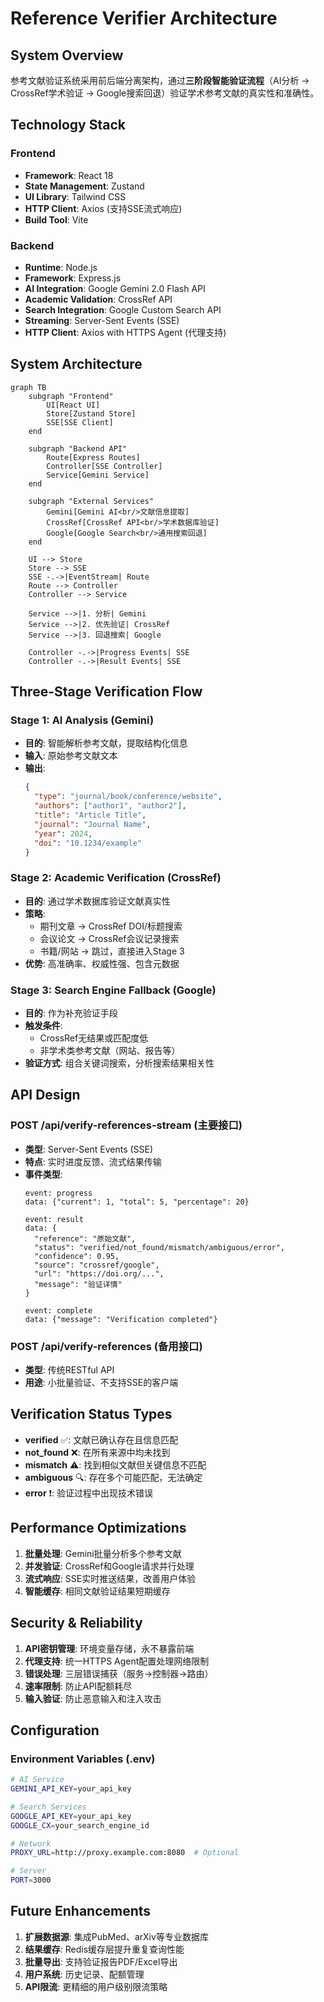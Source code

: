 # Reference Verifier Architecture

## System Overview
参考文献验证系统采用前后端分离架构，通过**三阶段智能验证流程**（AI分析 → CrossRef学术验证 → Google搜索回退）验证学术参考文献的真实性和准确性。

## Technology Stack

### Frontend
- **Framework**: React 18
- **State Management**: Zustand
- **UI Library**: Tailwind CSS
- **HTTP Client**: Axios (支持SSE流式响应)
- **Build Tool**: Vite

### Backend
- **Runtime**: Node.js
- **Framework**: Express.js
- **AI Integration**: Google Gemini 2.0 Flash API
- **Academic Validation**: CrossRef API
- **Search Integration**: Google Custom Search API
- **Streaming**: Server-Sent Events (SSE)
- **HTTP Client**: Axios with HTTPS Agent (代理支持)

## System Architecture

```mermaid
graph TB
    subgraph "Frontend"
        UI[React UI]
        Store[Zustand Store]
        SSE[SSE Client]
    end
    
    subgraph "Backend API"
        Route[Express Routes]
        Controller[SSE Controller]
        Service[Gemini Service]
    end
    
    subgraph "External Services"
        Gemini[Gemini AI<br/>文献信息提取]
        CrossRef[CrossRef API<br/>学术数据库验证]
        Google[Google Search<br/>通用搜索回退]
    end
    
    UI --> Store
    Store --> SSE
    SSE -.->|EventStream| Route
    Route --> Controller
    Controller --> Service
    
    Service -->|1. 分析| Gemini
    Service -->|2. 优先验证| CrossRef
    Service -->|3. 回退搜索| Google
    
    Controller -.->|Progress Events| SSE
    Controller -.->|Result Events| SSE
```

## Three-Stage Verification Flow

### Stage 1: AI Analysis (Gemini)
- **目的**: 智能解析参考文献，提取结构化信息
- **输入**: 原始参考文献文本
- **输出**: 
  ```json
  {
    "type": "journal/book/conference/website",
    "authors": ["author1", "author2"],
    "title": "Article Title",
    "journal": "Journal Name",
    "year": 2024,
    "doi": "10.1234/example"
  }
  ```

### Stage 2: Academic Verification (CrossRef)
- **目的**: 通过学术数据库验证文献真实性
- **策略**: 
  - 期刊文章 → CrossRef DOI/标题搜索
  - 会议论文 → CrossRef会议记录搜索
  - 书籍/网站 → 跳过，直接进入Stage 3
- **优势**: 高准确率、权威性强、包含元数据

### Stage 3: Search Engine Fallback (Google)
- **目的**: 作为补充验证手段
- **触发条件**:
  - CrossRef无结果或匹配度低
  - 非学术类参考文献（网站、报告等）
- **验证方式**: 组合关键词搜索，分析搜索结果相关性

## API Design

### POST /api/verify-references-stream (主要接口)
- **类型**: Server-Sent Events (SSE)
- **特点**: 实时进度反馈、流式结果传输
- **事件类型**:
  ```
  event: progress
  data: {"current": 1, "total": 5, "percentage": 20}
  
  event: result
  data: {
    "reference": "原始文献",
    "status": "verified/not_found/mismatch/ambiguous/error",
    "confidence": 0.95,
    "source": "crossref/google",
    "url": "https://doi.org/...",
    "message": "验证详情"
  }
  
  event: complete
  data: {"message": "Verification completed"}
  ```

### POST /api/verify-references (备用接口)
- **类型**: 传统RESTful API
- **用途**: 小批量验证、不支持SSE的客户端

## Verification Status Types

- **verified** ✅: 文献已确认存在且信息匹配
- **not_found** ❌: 在所有来源中均未找到
- **mismatch** ⚠️: 找到相似文献但关键信息不匹配
- **ambiguous** 🔍: 存在多个可能匹配，无法确定
- **error** ❗: 验证过程中出现技术错误

## Performance Optimizations

1. **批量处理**: Gemini批量分析多个参考文献
2. **并发验证**: CrossRef和Google请求并行处理
3. **流式响应**: SSE实时推送结果，改善用户体验
4. **智能缓存**: 相同文献验证结果短期缓存

## Security & Reliability

1. **API密钥管理**: 环境变量存储，永不暴露前端
2. **代理支持**: 统一HTTPS Agent配置处理网络限制
3. **错误处理**: 三层错误捕获（服务→控制器→路由）
4. **速率限制**: 防止API配额耗尽
5. **输入验证**: 防止恶意输入和注入攻击

## Configuration

### Environment Variables (.env)
```bash
# AI Service
GEMINI_API_KEY=your_api_key

# Search Services  
GOOGLE_API_KEY=your_api_key
GOOGLE_CX=your_search_engine_id

# Network
PROXY_URL=http://proxy.example.com:8080  # Optional

# Server
PORT=3000
```

## Future Enhancements

1. **扩展数据源**: 集成PubMed、arXiv等专业数据库
2. **结果缓存**: Redis缓存层提升重复查询性能  
3. **批量导出**: 支持验证报告PDF/Excel导出
4. **用户系统**: 历史记录、配额管理
5. **API限流**: 更精细的用户级别限流策略